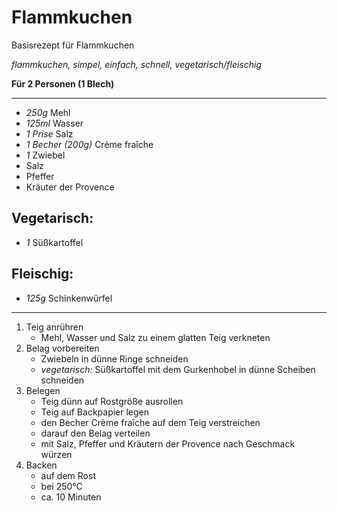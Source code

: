 # Flammkuchen

Basisrezept für Flammkuchen

*flammkuchen, simpel, einfach, schnell, vegetarisch/fleischig*

**Für 2 Personen (1 Blech)**

---

- *250g* Mehl
- *125ml* Wasser
- *1 Prise* Salz
- *1 Becher (200g)* Crème fraîche
- *1* Zwiebel
- Salz
- Pfeffer
- Kräuter der Provence

## Vegetarisch:

- *1* Süßkartoffel

## Fleischig:

- *125g* Schinkenwürfel

---

1. Teig anrühren
   * Mehl, Wasser und Salz zu einem glatten Teig verkneten
2. Belag vorbereiten
   * Zwiebeln in dünne Ringe schneiden
   * *vegetarisch:* Süßkartoffel mit dem Gurkenhobel in dünne Scheiben schneiden
3. Belegen
   * Teig dünn auf Rostgröße ausrollen
   * Teig auf Backpapier legen
   * den Becher Crème fraîche auf dem Teig verstreichen
   * darauf den Belag verteilen
   * mit Salz, Pfeffer und Kräutern der Provence nach Geschmack würzen
4. Backen
   * auf dem Rost
   * bei 250°C
   * ca. 10 Minuten
